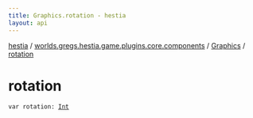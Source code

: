 ```yaml
---
title: Graphics.rotation - hestia
layout: api
---
```


<div class='api-docs-breadcrumbs'><a href="../../index.html">hestia</a> / <a href="../index.html">worlds.gregs.hestia.game.plugins.core.components</a> / <a href="index.html">Graphics</a> / <a href="./rotation.html">rotation</a></div>

# rotation

<div class="signature"><code><span class="keyword">var </span><span class="identifier">rotation</span><span class="symbol">: </span><a href="https://kotlinlang.org/api/latest/jvm/stdlib/kotlin/-int/index.html"><span class="identifier">Int</span></a></code></div>
